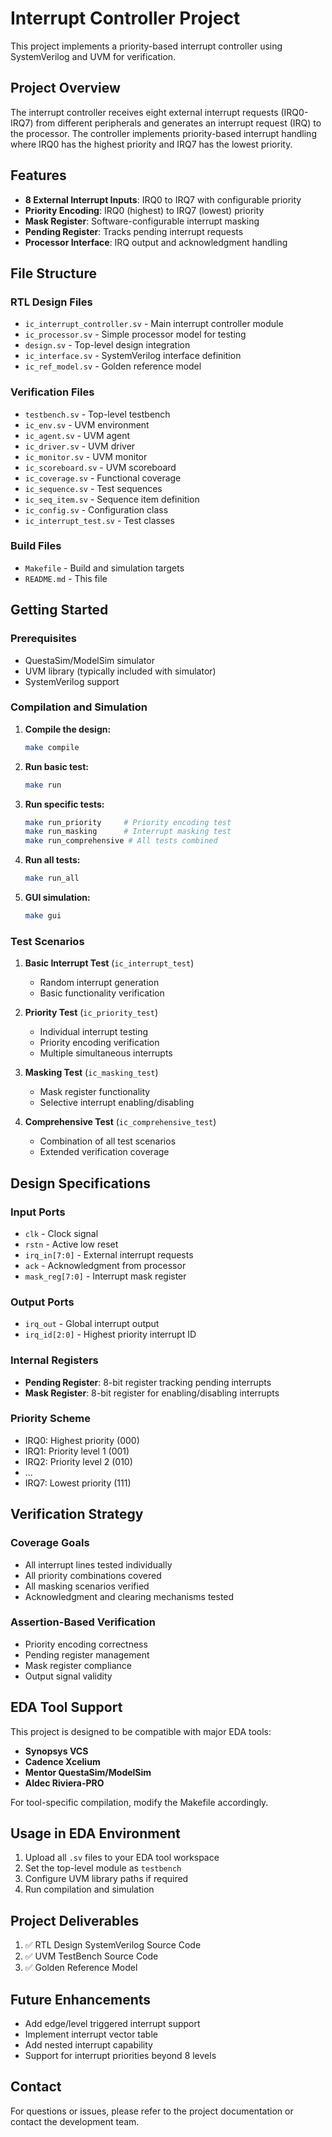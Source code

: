 # Interrupt Controller Project

This project implements a priority-based interrupt controller using SystemVerilog and UVM for verification.

## Project Overview

The interrupt controller receives eight external interrupt requests (IRQ0-IRQ7) from different peripherals and generates an interrupt request (IRQ) to the processor. The controller implements priority-based interrupt handling where IRQ0 has the highest priority and IRQ7 has the lowest priority.

## Features

- **8 External Interrupt Inputs**: IRQ0 to IRQ7 with configurable priority
- **Priority Encoding**: IRQ0 (highest) to IRQ7 (lowest) priority
- **Mask Register**: Software-configurable interrupt masking
- **Pending Register**: Tracks pending interrupt requests
- **Processor Interface**: IRQ output and acknowledgment handling

## File Structure

### RTL Design Files

- `ic_interrupt_controller.sv` - Main interrupt controller module
- `ic_processor.sv` - Simple processor model for testing
- `design.sv` - Top-level design integration
- `ic_interface.sv` - SystemVerilog interface definition
- `ic_ref_model.sv` - Golden reference model

### Verification Files

- `testbench.sv` - Top-level testbench
- `ic_env.sv` - UVM environment
- `ic_agent.sv` - UVM agent
- `ic_driver.sv` - UVM driver
- `ic_monitor.sv` - UVM monitor
- `ic_scoreboard.sv` - UVM scoreboard
- `ic_coverage.sv` - Functional coverage
- `ic_sequence.sv` - Test sequences
- `ic_seq_item.sv` - Sequence item definition
- `ic_config.sv` - Configuration class
- `ic_interrupt_test.sv` - Test classes

### Build Files

- `Makefile` - Build and simulation targets
- `README.md` - This file

## Getting Started

### Prerequisites

- QuestaSim/ModelSim simulator
- UVM library (typically included with simulator)
- SystemVerilog support

### Compilation and Simulation

1. **Compile the design:**

   ```bash
   make compile
   ```

2. **Run basic test:**

   ```bash
   make run
   ```

3. **Run specific tests:**

   ```bash
   make run_priority     # Priority encoding test
   make run_masking      # Interrupt masking test
   make run_comprehensive # All tests combined
   ```

4. **Run all tests:**

   ```bash
   make run_all
   ```

5. **GUI simulation:**
   ```bash
   make gui
   ```

### Test Scenarios

1. **Basic Interrupt Test** (`ic_interrupt_test`)

   - Random interrupt generation
   - Basic functionality verification

2. **Priority Test** (`ic_priority_test`)

   - Individual interrupt testing
   - Priority encoding verification
   - Multiple simultaneous interrupts

3. **Masking Test** (`ic_masking_test`)

   - Mask register functionality
   - Selective interrupt enabling/disabling

4. **Comprehensive Test** (`ic_comprehensive_test`)
   - Combination of all test scenarios
   - Extended verification coverage

## Design Specifications

### Input Ports

- `clk` - Clock signal
- `rstn` - Active low reset
- `irq_in[7:0]` - External interrupt requests
- `ack` - Acknowledgment from processor
- `mask_reg[7:0]` - Interrupt mask register

### Output Ports

- `irq_out` - Global interrupt output
- `irq_id[2:0]` - Highest priority interrupt ID

### Internal Registers

- **Pending Register**: 8-bit register tracking pending interrupts
- **Mask Register**: 8-bit register for enabling/disabling interrupts

### Priority Scheme

- IRQ0: Highest priority (000)
- IRQ1: Priority level 1 (001)
- IRQ2: Priority level 2 (010)
- ...
- IRQ7: Lowest priority (111)

## Verification Strategy

### Coverage Goals

- All interrupt lines tested individually
- All priority combinations covered
- All masking scenarios verified
- Acknowledgment and clearing mechanisms tested

### Assertion-Based Verification

- Priority encoding correctness
- Pending register management
- Mask register compliance
- Output signal validity

## EDA Tool Support

This project is designed to be compatible with major EDA tools:

- **Synopsys VCS**
- **Cadence Xcelium**
- **Mentor QuestaSim/ModelSim**
- **Aldec Riviera-PRO**

For tool-specific compilation, modify the Makefile accordingly.

## Usage in EDA Environment

1. Upload all `.sv` files to your EDA tool workspace
2. Set the top-level module as `testbench`
3. Configure UVM library paths if required
4. Run compilation and simulation

## Project Deliverables

1. ✅ RTL Design SystemVerilog Source Code
2. ✅ UVM TestBench Source Code
3. ✅ Golden Reference Model

## Future Enhancements

- Add edge/level triggered interrupt support
- Implement interrupt vector table
- Add nested interrupt capability
- Support for interrupt priorities beyond 8 levels

## Contact

For questions or issues, please refer to the project documentation or contact the development team.
